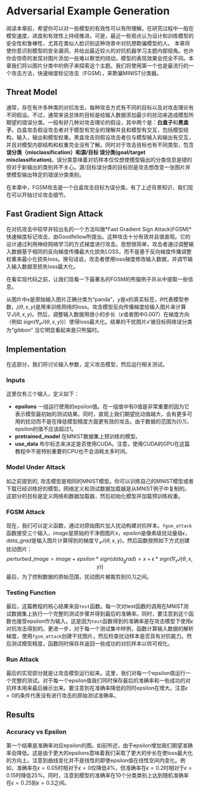 # Adversarial Example Generation
阅读本章前，希望你可以对一些模型的有效性可以有所理解。在研究过程中一般在模型速度，进度和有效性上持续推进。可是，最近一些观点认为设计和训练模型的安全性和鲁棒性，尤其在类似人脸识别这种场景中对抗想欺骗模型的人。
本章将使你意识到模型的安全漏洞，并给出最近较火的对抗机器学习主题内部视角。也许你会惊奇的发现对图片添加一些难以察觉的绕动，模型的表现效果会完全不同。本章我们将以图片分类中的例子来探索这个主题。我们将使用第一个也是最流行的一个攻击方法，快速梯度标记攻击（FGSM），来欺骗MINIST分类器。
## Threat Model
通常，存在有许多种类的对抗攻击，每种攻击方式有不同的目标以及对攻击理论有不同假设。不过，通常来说总体的目标是给输入数据添加最少的扰动来造成模型所期望的错误分类。一般有好几种对攻击理论的假设，其中两个是：**白盒子**和**黑盒子**。白盒攻击假设攻击者对于模型有完全的理解并且和模型有交互，包括模型结构，输入，输出和模型权重。黑盒攻击则假设攻击者仅与模型输入和输出有交互，并且对模型内部结构和权重完全没有了解。同时对于攻击目标也有不同类型，包含**误分类（misclassification）**和**源/目标 误分类(goal/target misclassification)**。误分类意味着对抗样本仅仅想使模型输出的分类信息是错的但对于新输出的类别并不关心。源/目标误分类的目标则是攻击想改变一张图片并使模型输出特定的错误分类类别。

在本章中，FGSM攻击是一个白盒攻击目标为误分类。有了上述背景知识，我们现在可以开始讨论攻击细节。

## Fast Gradient Sign Attack
在对抗攻击中较早并较出名的一个方法叫做*Fast Gradient Sign Attack(FGSM)*快速梯度标记攻击，由Goodfellow所提出。这种攻击十分有效并且很直观。它的设计通过利用神经网络学习的方式梯度进行攻击。思想很简单，攻击者通过调整输入数据基于相同的反向梯度传播最大化损失LOSS，而不是基于反向梯度传播调整权重来最小化损失loss。换句话说，攻击者使用loss梯度修改输入数据，并调节输入输入数据至损失loss最大化。

在看实现代码之前，让我们现看一下最著名的FGSM的熊猫例子并从中提取一些信息。

从图片中$x$是原始输入图片正确分类为“panda”，$y$是$x$的真实标签，$\theta$代表模型参数，$j(\theta,x,y)$是用来训练网络的loss。攻击模型反向传播梯度给输入图片来计算$\nabla J(\theta,x,y)$。然后，调整输入数据用很小的步长（$\varepsilon$或者图中0.007）在梯度方向（例如 $sign(\nabla_xJ(\theta,x,y))$）使得loss最大化。结果的干扰图片$x'$被目标网络误分类为“gibbon” 当它明显看起来是只熊猫时。

## Implementation
在这部分，我们将讨论输入参数，定义攻击模型，然后运行相关测试。
### Inputs
这里仅有三个输入，定义如下：
+ **epsilons** 一组运行使用的epsilon值。在一组值中有0值是非常重要的因为它表示模型最初始的测试结果。同时，直观上我们期望扰动值越大，会有更多可用的扰动而不是在降低模型精度方面更有效的攻击。由于数据的范围为[0,1]，epsilon的值不应该超过1。
+ **pretrained_model** 在MNIST数据集上预训练的模型。
+ **use_data** 布尔标志来决定是否使用CUDA。注意，使用CUDA的GPU在这篇教程中不是特别重要的CPU也不会消耗太多时间。

### Model Under Attack
如之前提到的, 攻击模型是相同的MNIST模型。你可以训练自己的MNIST模型或者下载已经训练好的模型。网络定义和测试数据加载器是从MNIST例子中复制的。这部分的目标是定义网络和数据加载器，然后初始化模型并加载预训练权重。
### FGSM Attack
现在，我们可以定义函数，通过对原始图片加入扰动构建对抗样本。`fgsm_attack`函数接受三个输入，*image*是原始的干净图图片$x$，*epsilon*是像素级扰动量级$\epsilon$，*data_grad*是输入图片计算得到的梯度$\nabla_xJ(\theta, x, y)$。然后函数按照如下方式创建扰动图片：
$$perturbed\_image = image + epsilon * sign(data_grad) = x + \epsilon * sign(\nabla_xJ(\theta,x,y))$$
最后，为了控制数据的原始范围，扰动图片被裁剪到[0,1]之间。
### Testing Function
最后，这篇教程的核心结果来自`test`函数。每一次对test函数的调用在MNIST测试数据集上执行一个完整的测试步骤并得到最后的准确率。同时，要注意到这个函数也接受epsilon作为输入。这是因为`test`函数得到的准确率是在攻击模型下使用$\epsilon$对抗攻击得到的。更进一步，对于每一个测试集中样例，函数计算输入数据的解析梯度，使用`fgsm_attack`创建干扰图片，然后检查扰动样本是否具有对抗能力。然后测试模型精度，函数同时保存并返回一些成功的对抗样本以供可视化。
### Run Attack
最后的实现部分就是让攻击模型运行起来。这里，我们对每一个epsilon值运行一个完整的测试。对于每一个epsilon值我们同时保存最后的准确率和一些成功的对抗样本用来最后展示出来。要注意到在准确率降低的同时epsilon在增大。注意$\epsilon=0$的条件代表没有进行攻击的原始测试准确率。
## Results
### Accuracy vs Epsilon
第一个结果是准确率对应epsilon的图。如前所述，由于epsilon增加我们期望准确率会降低。这是由于更大的epsilons意味着我们采取了更大的步长在使loss最大化的方向上。注意到曲线变化并不是线性的即使epsilon值在线性空间内变化。例如，准确率在$\epsilon=0.05$时相对于$\epsilon=0$仅降低4%，但准确率在$\epsilon=0.2$时相对于$\epsilon=0.15$时降低25%。同时，注意到模型的准确率在10个分类类别上达到随机准确率在$\epsilon=0.25$到$\epsilon=0.3$之间。